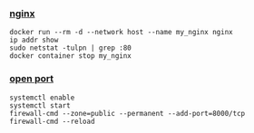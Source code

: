 ### [nginx](https://docs.docker.com/network/network-tutorial-host/)
    docker run --rm -d --network host --name my_nginx nginx
    ip addr show
    sudo netstat -tulpn | grep :80
    docker container stop my_nginx
### [open port](https://stackoverflow.com/questions/19034542/how-to-open-port-in-centos)
    systemctl enable
    systemctl start
    firewall-cmd --zone=public --permanent --add-port=8000/tcp
    firewall-cmd --reload
